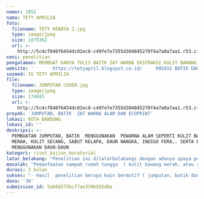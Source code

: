 ```yaml
---
nomor: 1052
nama: TETY APRILIA
foto:
  filename: TETY KEBAYA 2.jpg
  type: image/jpeg
  size: 1875362
  url: >-
    http://5c4cf848f6454dc02ec8-c49fe7e7355d384845270f4a7a0a7aa1.r53.cf2.rackcdn.com/301bb697-8cce-4ea4-ae0f-22eeb0f5c0de/TETY%20KEBAYA%202.jpg
seni: penelitian
pengalaman: MEMBUAT KARYA TULIS BATIK ZAT WARNA EKSTRAKSI KULIT BAWANG MERAH
website: '       https://tetyapril.blogspot.co.id/     KREASI BATIK DAN JUMPUTAN PEWARNA ALAM'
sosmed: IG TETY APRILIA
file:
  filename: JUMPUTAN COVER.jpg
  type: image/jpeg
  size: 174683
  url: >-
    http://5c4cf848f6454dc02ec8-c49fe7e7355d384845270f4a7a0a7aa1.r53.cf2.rackcdn.com/182cc6a0-60d9-4db2-aa28-5d995ca30444/JUMPUTAN%20COVER.jpg
proyek: 'JUMPUTAN, BATIK  ZAT WARNA ALAM DAN ECOPRINT'
lokasi: KOTA BANDUNG
lokasi_id: ''
deskripsi: >-
  PEMBUATAN JUMPUTAN, BATIK  MENGGUNAKAN  PEWARNA ALAM SEPERTI KULIT BAWANG
  MERAH, KULIT SECANG, SABUT KELAPA, DAUN NANGKA, INDIGO FERA,. SERTA ECOPRINT
  MENGGUNAKAN DAUN-DAUN 
kategori: riset_kajian_kuratorial
latar_belakang: "Penelitian ini dilatarbelakangi dengan adanya upaya pengenalan budaya bangsa . generasi muda harus diperkenalkan dengan budaya bangsa misalnya dalam kreasi tektil . Kreasi batik yang dimaksudkan adalah berupa jumputan, batik . \r\nAlam Indonesia kaya dengan berbagai jenis tanaman, diantaranya dapat digunakan untuk pewarna alam.\r\nSampah rumah tangga atau sampah alam  yang biasanya dianggap sebagai barang yang tidak berguna, akan bernilai tambah apabila dapat dimanfaatkan menjadi suatu karya yang bernilai guna.\r\nTren kembali ke alam  serta mengurangi limbah dari pewarna tekstil, dapat diantisipasi dengan menghasilkan produk kriya teksil dengan menggunakan pewarna alam yang ada disekitar kita. \r\nPemanfaatan daun-daun yang mempunyai kandungan pewarna dapat dimanfaatkan sebagai pembentuk motif sekaligus pewarna pada proses ECOPRINT. \r\n"
masalah: "Pemanfaatan sampah rumah tangga  ( kulit bawang merah, atau sampah alam berupa sabut kelapa dan pemanfaatan kulit secang   menjadi suatu bahan yang bernilai guna tinggi.  ( Pewarna batik dan jumputan  dengan material katun dan sutera).  Serta Pemanfaatan daun-daun di sekitar kita yang mempunyai kandungan pewarna alam yang akan digunakan untuk ecoprint dengan material katun dan sutera.\r\nHasil dari penelitian di atas berupa produk jadi yaitu kain dan baju yang akan dipamerkan dalam pameran tunggal , serta dituangkan dalam sebuah buku."
durasi: 3 bulan
sukses: "- Hasil  penelitian berupa kain bermotif ( jumputan, batik dan ecoprint)  dan pakaian jadi\r\n- Terselenggaranya pameran tunggal\r\n- Hasil produk berupa Video proses penelitian, serta pameran tunggal hasil karya.\r\n- Buku tentang hasil penelitian."
dana: '30'
submission_id: 5ab6d275bcf7ae339b935d8a
---
```

